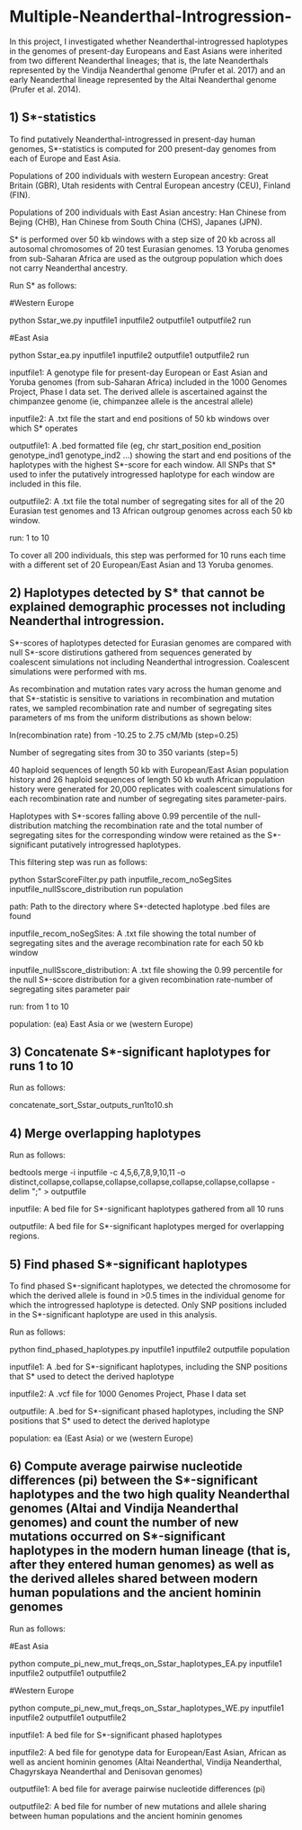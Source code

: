 # Multiple-Neanderthal-Introgression-

In this project, I investigated whether Neanderthal-introgressed haplotypes in the genomes of present-day Europeans and East Asians were inherited from two different Neanderthal lineages; that is, the late Neanderthals represented by the Vindija Neanderthal genome (Prufer et al. 2017) and an early Neanderthal lineage represented by the Altai Neanderthal genome (Prufer et al. 2014). 


## 1) S*-statistics
To find putatively Neanderthal-introgressed in present-day human genomes, S*-statistics is computed for 200 present-day genomes from each of Europe and East Asia.

Populations of 200 individuals with western European ancestry: Great Britain (GBR), Utah residents with Central European ancestry (CEU), Finland (FIN).

Populations of 200 individuals with East Asian ancestry: Han Chinese from Bejing (CHB), Han Chinese from South China (CHS), Japanes (JPN).  

S* is performed over 50 kb windows with a step size of 20 kb across all autosomal chromosomes of 20 test Eurasian genomes. 13 Yoruba genomes from sub-Saharan Africa are used as the outgroup population which does not carry Neanderthal ancestry.

Run S* as follows: 

#Western Europe

python Sstar_we.py inputfile1 inputfile2 outputfile1 outputfile2 run

#East Asia

python Sstar_ea.py inputfile1 inputfile2 outputfile1 outputfile2 run

inputfile1: A genotype file for present-day European or East Asian and Yoruba genomes (from sub-Saharan Africa) included in the 1000 Genomes Project, Phase I data set. The derived allele is ascertained against the chimpanzee genome (ie, chimpanzee allele is the ancestral allele)

inputfile2: A .txt file the start and end positions of 50 kb windows over which S* operates

outputfile1: A .bed formatted file (eg, chr start_position end_position genotype_ind1 genotype_ind2 ...) showing the start and end positions of the haplotypes with the highest S*-score for each window. All SNPs that S* used to infer the putatively introgressed haplotype for each window are included in this file. 

outputfile2: A .txt file the total number of segregating sites for all of the 20 Eurasian test genomes and 13 African outgroup genomes across each 50 kb window.

run: 1 to 10

To cover all 200 individuals, this step was performed for 10 runs each time with a different set of 20 European/East Asian and 13 Yoruba genomes.  


## 2) Haplotypes detected by S* that cannot be explained demographic processes not including Neanderthal introgression.

S*-scores of haplotypes detected for Eurasian genomes are compared with null S*-score distirutions gathered from sequences generated by coalescent simulations not including Neanderthal introgression. Coalescent simulations were performed with ms.  

As recombination and mutation rates vary across the human genome and that S*-statistic is sensitive to variations in recombination and mutation rates, we sampled recombination rate and number of segregating sites parameters of ms from the uniform distributions as shown below:

  ln(recombination rate) from -10.25 to 2.75 cM/Mb (step=0.25) 

  Number of segregating sites from 30 to 350 variants (step=5)

40 haploid sequences of length 50 kb with European/East Asian population history and 26 haploid sequences of length 50 kb wuth African population history were generated for 20,000 replicates with coalescent simulations for each recombination rate and number of segregating sites parameter-pairs. 

Haplotypes with S*-scores falling above 0.99 percentile of the null-distribution matching the recombination rate and the total number of segregating sites for the corresponding window were retained as the S*-significant putatively introgressed haplotypes. 

This filtering step was run as follows:

python SstarScoreFilter.py path inputfile_recom_noSegSites inputfile_nullSscore_distribution run population

path: Path to the directory where S*-detected haplotype .bed files are found  

inputfile_recom_noSegSites: A .txt file showing the total number of segregating sites and the average recombination rate for each 50 kb window 

inputfile_nullSscore_distribution: A .txt file showing the 0.99 percentile for the null S*-score distribution for a given recombination rate-number of segregating sites parameter pair 

run: from 1 to 10

population: (ea) East Asia or  we (western Europe)


## 3) Concatenate S*-significant haplotypes for runs 1 to 10

Run as follows:

concatenate_sort_Sstar_outputs_run1to10.sh


## 4) Merge overlapping haplotypes

Run as follows:

bedtools merge -i inputfile -c 4,5,6,7,8,9,10,11 -o distinct,collapse,collapse,collapse,collapse,collapse,collapse,collapse -delim ";" >  outputfile

inputfile: A bed file for S*-significant haplotypes gathered from all 10 runs  

outputfile: A bed file for S*-significant haplotypes merged for overlapping regions. 


## 5) Find phased S*-significant haplotypes

To find phased S*-significant haplotypes, we detected the chromosome for which the derived allele is found in >0.5 times in the individual genome for which the introgressed haplotype is detected. Only SNP positions included in the S*-significant haplotype are used in this analysis.

Run as follows:

python find_phased_haplotypes.py inputfile1 inputfile2 outputfile population


inputfile1: A .bed for S*-significant haplotypes, including the SNP positions that S* used to detect the derived haplotype

inputfile2: A .vcf file for 1000 Genomes Project, Phase I data set  

outputfile: A .bed for S*-significant phased haplotypes, including the SNP positions that S* used to detect the derived haplotype

population: ea (East Asia) or we (western Europe)


## 6) Compute average pairwise nucleotide differences (pi) between the S*-significant haplotypes and the two high quality Neanderthal genomes (Altai and Vindija Neanderthal genomes) and count the number of new mutations occurred on S*-significant haplotypes in the modern human lineage (that is, after they entered human genomes) as well as the derived alleles shared between modern human populations and the ancient hominin genomes 

Run as follows:

#East Asia

python compute_pi_new_mut_freqs_on_Sstar_haplotypes_EA.py inputfile1 inputfile2 outputfile1 outputfile2

#Western Europe

python compute_pi_new_mut_freqs_on_Sstar_haplotypes_WE.py inputfile1 inputfile2 outputfile1 outputfile2

inputfile1: A bed file for S*-significant phased haplotypes

inputfile2: A bed file for genotype data for European/East Asian, African as well as ancient hominin genomes (Altai Neanderthal, Vindija Neanderthal, Chagyrskaya Neanderthal and Denisovan genomes)

outputfile1: A bed file for average pairwise nucleotide differences (pi)

outputfile2: A bed file for number of new mutations and allele sharing between human populations and the ancient hominin genomes














